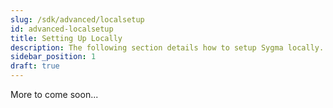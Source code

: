 ```yaml
---
slug: /sdk/advanced/localsetup
id: advanced-localsetup
title: Setting Up Locally
description: The following section details how to setup Sygma locally.
sidebar_position: 1
draft: true
---
```


More to come soon...